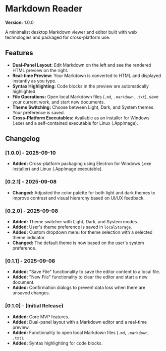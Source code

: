 # Markdown Reader

**Version:** 1.0.0

A minimalist desktop Markdown viewer and editor built with web technologies and packaged for cross-platform use.

## Features

* **Dual-Panel Layout:** Edit Markdown on the left and see the rendered HTML preview on the right.
* **Real-time Preview:** Your Markdown is converted to HTML and displayed instantly as you type.
* **Syntax Highlighting:** Code blocks in the preview are automatically highlighted.
* **File Operations:** Open local Markdown files (`.md`, `.markdown`, `.txt`), save your current work, and start new documents.
* **Theme Switching:** Choose between Light, Dark, and System themes. Your preference is saved.
* **Cross-Platform Executables:** Available as an installer for Windows (.exe) and a self-contained executable for Linux (.AppImage).

## Changelog

### [1.0.0] - 2025-09-10

* **Added:** Cross-platform packaging using Electron for Windows (.exe installer) and Linux (.AppImage executable).

### [0.2.1] - 2025-09-08

* **Changed:** Adjusted the color palette for both light and dark themes to improve contrast and visual hierarchy based on UI/UX feedback.

### [0.2.0] - 2025-09-08

* **Added:** Theme switcher with Light, Dark, and System modes.
* **Added:** User's theme preference is saved in `localStorage`.
* **Added:** Custom dropdown menu for theme selection with a selected theme indicator.
* **Changed:** The default theme is now based on the user's system preference.

### [0.1.1] - 2025-09-08

* **Added:** "Save File" functionality to save the editor content to a local file.
* **Added:** "New File" functionality to clear the editor and start a new document.
* **Added:** Confirmation dialogs to prevent data loss when there are unsaved changes.

### [0.1.0] - (Initial Release)

* **Added:** Core MVP features.
* **Added:** Dual-panel layout with a Markdown editor and a real-time preview.
* **Added:** Functionality to open local Markdown files (`.md`, `.markdown`, `.txt`).
* **Added:** Syntax highlighting for code blocks.
